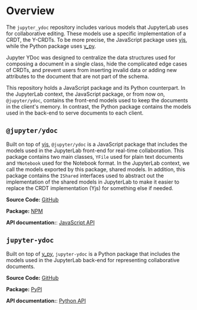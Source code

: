 # Overview

The `jupyter_ydoc` repository includes various models that JupyterLab uses for collaborative editing. These models use a specific implementation of a CRDT, the Y-CRDTs. To be more precise, the JavaScript package uses [yjs](https://github.com/yjs/yjs), while the Python package uses [y_py](https://github.com/y-crdt/ypy).

Jupyter YDoc was designed to centralize the data structures used for composing a document in a single class, hide the complicated edge cases of CRDTs, and prevent users from inserting invalid data or adding new attributes to the document that are not part of the schema.

This repository holds a JavaScript package and its Python counterpart. In the JupyterLab context, the JavaScript package, or from now on, `@jupyter/ydoc`, contains the front-end models used to keep the documents in the client's memory. In contrast, the Python package contains the models used in the back-end to serve documents to each client.


## `@jupyter/ydoc`
Built on top of [yjs](https://github.com/yjs/yjs), `@jupyter/ydoc` is a JavaScript package that includes the models used in the JupyterLab front-end for real-time collaboration. This package contains two main classes, `YFile` used for plain text documents and `YNotebook` used for the Notebook format. In the JupyterLab context, we call the models exported by this package, shared models. In addition, this package contains the `IShared` interfaces used to abstract out the implementation of the shared models in JupyterLab to make it easier to replace the CRDT implementation (Yjs) for something else if needed.

**Source Code:** [GitHub](https://github.com/jupyter-server/jupyter_ydoc/tree/main/javascript)

**Package:** [NPM](https://www.npmjs.com/package/@jupyter/ydoc)

**API documentation:**: [JavaScript API](javascript_api.rst)



## `jupyter-ydoc`
Built on top of [y_py](https://github.com/y-crdt/ypy), `jupyter-ydoc` is a Python package that includes the models used in the JupyterLab back-end for representing collaborative documents.

**Source Code:** [GitHub](https://github.com/jupyter-server/jupyter_ydoc/tree/main/jupyter_ydoc)

**Package:** [PyPI](https://pypi.org/project/jupyter-ydoc)

**API documentation:**: [Python API](python_api.rst)
